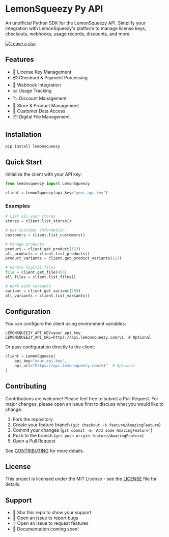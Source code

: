 # LemonSqueezy Py API

An unofficial Python SDK for the LemonSqueezy API. Simplify your integration with LemonSqueezy's platform to manage license keys, checkouts, webhooks, usage records, discounts, and more.

[![Leave a star](https://img.shields.io/github/stars/wdonofrio/lemonsqueezy-py-api?style=social)](https://github.com/wdonofrio/lemonsqueezy-py-api)

## Features

- 🔑 License Key Management
- 💳 Checkout & Payment Processing
- 🔔 Webhook Integration
- 📊 Usage Tracking
- 🏷️ Discount Management
- 🏪 Store & Product Management
- 👥 Customer Data Access
- 📦 Digital File Management

## Installation

```sh
pip install lemonsqueezy
```

## Quick Start

Initialize the client with your API key:

```python
from lemonsqueezy import LemonSqueezy

client = LemonSqueezy(api_key="your_api_key")
```

### Examples

```python
# List all your stores
stores = client.list_stores()

# Get customer information
customers = client.list_customers()

# Manage products
product = client.get_product(123)
all_products = client.list_products()
product_variants = client.get_product_variants(123)

# Handle digital files
file = client.get_file(456)
all_files = client.list_files()

# Work with variants
variant = client.get_variant(789)
all_variants = client.list_variants()
```

## Configuration

You can configure the client using environment variables:

```env
LEMONSQUEEZY_API_KEY=your_api_key
LEMONSQUEEZY_API_URL=https://api.lemonsqueezy.com/v1  # Optional
```

Or pass configuration directly to the client:

```python
client = LemonSqueezy(
    api_key="your_api_key",
    api_url="https://api.lemonsqueezy.com/v1"  # Optional
)
```

## Contributing

Contributions are welcome! Please feel free to submit a Pull Request. For major changes, please open an issue first to discuss what you would like to change.

1. Fork the repository
2. Create your feature branch (`git checkout -b feature/AmazingFeature`)
3. Commit your changes (`git commit -m 'Add some AmazingFeature'`)
4. Push to the branch (`git push origin feature/AmazingFeature`)
5. Open a Pull Request

See [CONTRIBUTING](CONTRIBUTING.md) for more details.

## License

This project is licensed under the MIT License - see the [LICENSE](LICENSE) file for details.

## Support

- 🌟 Star this repo to show your support
- 🐛 Open an issue to report bugs
- 💡 Open an issue to request features
- 📖 Documentation coming soon!
